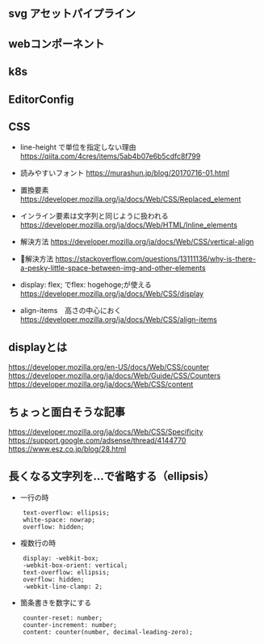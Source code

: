 ## svg アセットパイプライン

## webコンポーネント

## k8s

## EditorConfig

## CSS
- line-height で単位を指定しない理由
https://qiita.com/4cres/items/5ab4b07e6b5cdfc8f799
- 読みやすいフォント
https://murashun.jp/blog/20170716-01.html

- 置換要素
https://developer.mozilla.org/ja/docs/Web/CSS/Replaced_element

- インライン要素は文字列と同じように扱われる
https://developer.mozilla.org/ja/docs/Web/HTML/Inline_elements
- 解決方法
https://developer.mozilla.org/ja/docs/Web/CSS/vertical-align
- 🌟解決方法
https://stackoverflow.com/questions/13111136/why-is-there-a-pesky-little-space-between-img-and-other-elements

- display: flex; でflex: hogehoge;が使える
https://developer.mozilla.org/ja/docs/Web/CSS/display

- align-items　高さの中心におく
https://developer.mozilla.org/ja/docs/Web/CSS/align-items

## displayとは


https://developer.mozilla.org/en-US/docs/Web/CSS/counter
https://developer.mozilla.org/ja/docs/Web/Guide/CSS/Counters
https://developer.mozilla.org/ja/docs/Web/CSS/content

## ちょっと面白そうな記事
https://developer.mozilla.org/ja/docs/Web/CSS/Specificity
https://support.google.com/adsense/thread/4144770
https://www.esz.co.jp/blog/28.html



## 長くなる文字列を...で省略する（ellipsis）
   - 一行の時
```
    text-overflow: ellipsis;
    white-space: nowrap;
    overflow: hidden;
```
- 複数行の時
```
    display: -webkit-box;
    -webkit-box-orient: vertical;
    text-overflow: ellipsis;
    overflow: hidden;
    -webkit-line-clamp: 2;
```

- 箇条書きを数字にする
```
    counter-reset: number;
    counter-increment: number;
    content: counter(number, decimal-leading-zero);
```
